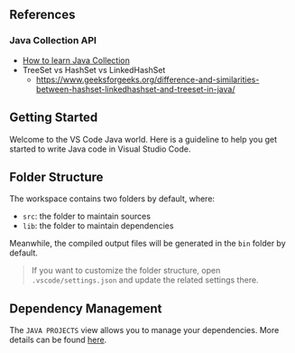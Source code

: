 ## References
### Java Collection API
- [How to learn Java Collection](https://www.geeksforgeeks.org/how-to-learn-java-collections-a-complete-guide/)
- TreeSet vs HashSet vs LinkedHashSet
  - https://www.geeksforgeeks.org/difference-and-similarities-between-hashset-linkedhashset-and-treeset-in-java/

## Getting Started

Welcome to the VS Code Java world. Here is a guideline to help you get started to write Java code in Visual Studio Code.

## Folder Structure

The workspace contains two folders by default, where:

- `src`: the folder to maintain sources
- `lib`: the folder to maintain dependencies

Meanwhile, the compiled output files will be generated in the `bin` folder by default.

> If you want to customize the folder structure, open `.vscode/settings.json` and update the related settings there.

## Dependency Management

The `JAVA PROJECTS` view allows you to manage your dependencies. More details can be found [here](https://github.com/microsoft/vscode-java-dependency#manage-dependencies).
